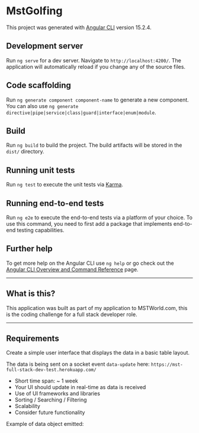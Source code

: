 # MstGolfing

This project was generated with [Angular CLI](https://github.com/angular/angular-cli) version 15.2.4.

## Development server

Run `ng serve` for a dev server. Navigate to `http://localhost:4200/`. The application will automatically reload if you change any of the source files.

## Code scaffolding

Run `ng generate component component-name` to generate a new component. You can also use `ng generate directive|pipe|service|class|guard|interface|enum|module`.

## Build

Run `ng build` to build the project. The build artifacts will be stored in the `dist/` directory.

## Running unit tests

Run `ng test` to execute the unit tests via [Karma](https://karma-runner.github.io).

## Running end-to-end tests

Run `ng e2e` to execute the end-to-end tests via a platform of your choice. To use this command, you need to first add a package that implements end-to-end testing capabilities.

## Further help

To get more help on the Angular CLI use `ng help` or go check out the [Angular CLI Overview and Command Reference](https://angular.io/cli) page.


---

## What is this?

This application was built as part of my application to MSTWorld.com, this is the coding challenge for a full stack developer role.

---

## Requirements

Create a simple user interface that displays the data in a basic table layout.

The data is being sent on a socket event `data-update` here: `https://mst-full-stack-dev-test.herokuapp.com/`

- Short time span: ~ 1 week
- Your UI should update in real-time as data is received 
- Use of UI frameworks and libraries
- Sorting / Searching / Filtering
- Scalability
- Consider future functionality

Example of data object emitted:

```json


```